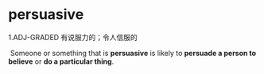 # persuasive

1.ADJ-GRADED  有说服力的；令人信服的

​	Someone or something that is **persuasive** is likely to **persuade a person to believe** or **do a particular thing**.

 